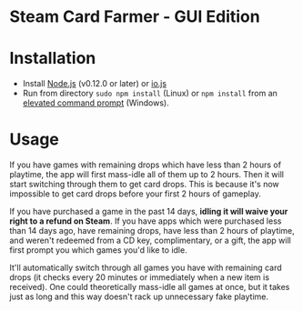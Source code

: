 # Steam Card Farmer - GUI Edition

# Installation

- Install [Node.js](https://nodejs.org) (v0.12.0 or later) or [io.js](https://iojs.org)
- Run from directory `sudo npm install` (Linux) or `npm install` from an [elevated command prompt](http://pcsupport.about.com/od/commandlinereference/f/elevated-command-prompt.htm) (Windows).

# Usage

If you have games with remaining drops which have less than 2 hours of playtime, the app will first mass-idle all of them up to 2 hours. Then it will start switching through them to get card drops. This is because it's now impossible to get card drops before your first 2 hours of gameplay.

If you have purchased a game in the past 14 days, **idling it will waive your right to a refund on Steam**. If you have apps which were purchased less than 14 days ago, have remaining drops, have less than 2 hours of playtime, and weren't redeemed from a CD key, complimentary, or a gift, the app will first prompt you which games you'd like to idle.

It'll automatically switch through all games you have with remaining card drops (it checks every 20 minutes or immediately when a new item is received). One could theoretically mass-idle all games at once, but it takes just as long and this way doesn't rack up unnecessary fake playtime.